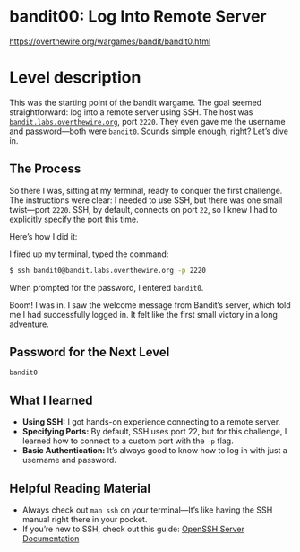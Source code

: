 # bandit00: Log Into Remote Server

https://overthewire.org/wargames/bandit/bandit0.html

# Level description

This was the starting point of the bandit wargame. The goal seemed straightforward: log into a remote server using SSH. The host was [`bandit.labs.overthewire.org`](http://bandit.labs.overthewire.org), port `2220`. They even gave me the username and password—both were `bandit0`. Sounds simple enough, right? Let’s dive in.

## The Process

So there I was, sitting at my terminal, ready to conquer the first challenge. The instructions were clear: I needed to use SSH, but there was one small twist—port `2220`. SSH, by default, connects on port `22`, so I knew I had to explicitly specify the port this time.

Here’s how I did it:

I fired up my terminal, typed the command:

```bash
$ ssh bandit0@bandit.labs.overthewire.org -p 2220
```

When prompted for the password, I entered `bandit0`.

Boom! I was in. I saw the welcome message from Bandit’s server, which told me I had successfully logged in. It felt like the first small victory in a long adventure.

## Password for the Next Level

`bandit0`

## What I learned

- **Using SSH:** I got hands-on experience connecting to a remote server.
- **Specifying Ports:** By default, SSH uses port 22, but for this challenge, I learned how to connect to a custom port with the `-p` flag.
- **Basic Authentication:** It’s always good to know how to log in with just a username and password.

## Helpful Reading Material

- Always check out `man ssh` on your terminal—It’s like having the SSH manual right there in your pocket.
- If you’re new to SSH, check out this guide: [OpenSSH Server Documentation](https://ubuntu.com/server/docs/openssh-server)
